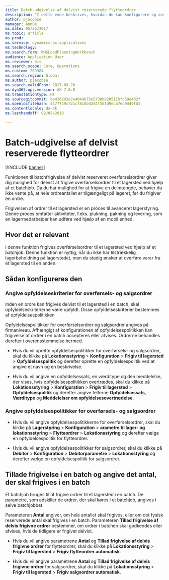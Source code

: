 ```yaml
---
title: Batch-udgivelse af delvist reserverede flytteordrer
description: "I dette emne beskrives, hvordan du kan konfigurere og anvende batchudlevering af delvist reserverede overførselsordrer fra en mobilenhed."
author: pjacobse
manager: AnnBe
ms.date: 05/26/2017
ms.topic: article
ms.prod: 
ms.service: dynamics-ax-applications
ms.technology: 
ms.search.form: WHSLoadPlanningWorkbench
audience: Application User
ms.reviewer: bis
ms.search.scope: Core, Operations
ms.custom: 269384
ms.search.region: Global
ms.author: pjacobse
ms.search.validFrom: 2017-09-20
ms.dyn365.ops.version: AX 7.0.0
ms.translationtype: HT
ms.sourcegitcommit: ba426692e2e404ab75e5730b8205115fc59e402f
ms.openlocfilehash: 4477749c721cf8c8bd244f551d9eca7ec9449fd1
ms.contentlocale: da-dk
ms.lasthandoff: 02/08/2018

---
```


# <a name="batch-release-of-partially-reserved-transfer-orders"></a>Batch-udgivelse af delvist reserverede flytteordrer

[!INCLUDE [banner](../includes/banner.md)]

Funktionen til batchfrigivelse af delvist reserveret overførselsordrer giver dig mulighed for delvist at frigive overførselsordrer til et lagersted ved hjælp af et batchjob.
Da du har mulighed for at frigive en delmængde, behøver du ikke vente på, at hele ordreantallet er tilgængeligt på lageret, før du frigiver en ordre.

Frigivelsen af ordrer til et lagersted er en proces til avanceret lagerstyring. Denne proces omfatter aktiviteter, f.eks. plukning, pakning og levering, som en lagermedarbejder kan udføre ved hjælp af en mobil enhed.

## <a name="where-it-applies"></a>Hvor det er relevant

I denne funktion frigives overførselsordrer til et lagersted ved hjælp af et batchjob. Denne funktion er nyttig, når du ikke har tilstrækkelig lagerbeholdning på lagerstedet, men du stadig ønsker at overføre varer fra ét lagersted til en anden.

## <a name="how-it-is-set-up"></a>Sådan konfigureres den

### <a name="specify-fulfillment-criteria-for-transfer-orders-and-sales-orders"></a>Angive opfyldelseskriterier for overførsels- og salgsordrer

Inden en ordre kan frigives delvist til et lagersted i en batch, skal opfyldelseskriterierne være opfyldt. Disse opfyldelseskriterier bestemmes af opfyldelsespolitikken

Opfyldelsespolitikker for overførselsordrer og salgsordrer angives på firmaniveau. Afhængigt af konfigurationen af opfyldelsespolitikken kan frigivelse af ordrer i en batch accepteres eller afvises. Ordrerne behandles derefter i overensstemmelse hermed.

-   Hvis du vil oprette opfyldelsespolitikker for overførsels- og salgsordrer, skal du klikke på **Lokationsstyring** \> **Konfiguration** \> **Frigiv til lagersted** \> **Opfyldelsespolitik** og derefter oprette en opfyldelsespolitik ved at angive et navn og en beskrivelse.

-   Hvis du vil angive en opfyldelsessats, en værditype og den meddelelse, der vises, hvis opfyldelsespolitikken overtrædes, skal du klikke på **Lokationsstyring** \> **Konfiguration** \> **Frigiv til lagersted** \> **Opfyldelsespolitik** og derefter angive felterne **Opfyldelsessats**, **Værditype** og **Meddelelser om opfyldelsesovertrædelse**.

### <a name="set-the-fulfillment-policies-for-transfer-orders-and-sales-orders"></a>Angive opfyldelsespolitikker for overførsels- og salgsordrer

-   Hvis du vil angive opfyldelsespolitikkerne for overførselsordrer, skal du klikke på **Lagerstyring** \> **Konfiguration** \> **arametre til lager- og lokationsstyring** \> **Flytteordrer** \> **Lokationsstyring** og derefter vælge en opfyldelsespolitik for flytteordrer.

-   Hvis du vil angive opfyldelsespolitikker for salgsordrer, skal du klikke på **Debitor** \> **Konfiguration** \> **Debitorparametre** \> **Lokationsstyring** og derefter vælge en opfyldelsespolitik for salgsordrer.

## <a name="allow-release-in-a-batch-and-specify-the-quantity-that-should-be-release-in-a-batch"></a>Tillade frigivelse i en batch og angive det antal, der skal frigives i en batch

Et batchjob bruges til at frigive ordrer til et lagersted i en batch. De parametre, som adskiller de ordrer, der skal køres i et batchjob, angives i selve batchjobbet.

Parameteren **Antal** angiver, om hele antallet skal frigives, eller om det fysisk reserverede antal skal frigives i en batch. Parameteren **Tillad frigivelse af delvis frigivne ordrer** bestemmer, om ordrer i batchen skal godkendes eller afvises, hvis de tidligere er frigivet delvist.

-   Hvis du vil angive parametrene **Antal** og **Tillad frigivelse af delvis frigivne ordrer** for flytteordrer, skal du klikke på **Lokationsstyring** \> **Frigiv til lagersted** \> **Frigiv flytteordrer automatisk**.

-   Hvis du vil angive parametrene **Antal** og **Tillad frigivelse af delvis frigivne ordrer** for salgsordrer, skal du klikke på **Lokationsstyring** \> **Frigiv til lagersted** \> **Frigiv salgsordrer automatisk**.

